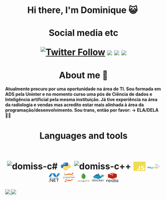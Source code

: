 <p>
  <h1 align="center"><b>Hi there, I'm Dominique 😺 <img src="" alt="" width="30"></h1>
</p>


 ##
  
  #### 
<p>
<h1 align="center">
Social media etc
</p>
  
  <div> 
  <p align="center">  
  <a href = "https://twitter.com/" > <img alt="Twitter Follow" src="https://img.shields.io/twitter/follow/?label=%E3%83%84%E3%82%A4%E3%83%83%E3%82%BF%E3%83%BC&logo=twitter&style=for-the-badge" target="blank"></a>
  <a href="https://www.youtube.com/channel/" target="_blank"><img src="https://img.shields.io/badge/YouTube-FF0000?style=for-the-badge&logo=youtube&logoColor=white" target="_blank"></a>
  <a href="https://discord.gg/" target="_blank"><img src="https://img.shields.io/badge/Discord-7289DA?style=for-the-badge&logo=discord&logoColor=white" target="_blank"></a> 
  <a href = "mailto:ddesantana7@gmail.com"><img src="https://img.shields.io/badge/-Gmail-%23333?style=for-the-badge&logo=ddesantana7gmail&logoColor=white" target="_blank"></a>
 
    
</div>

 ##
  
 ### 

<p>
<h1 align="center">
 About me 🦋
 </h1>
Atualmente procuro por uma oportunidade na área de TI. Sou formada em ADS pela Uninter e no momento curso uma pós de Ciência de dados e Inteligência artificial pela mesma instituição. Já tive experiência na área da radiologia e vendas mas acredito estar mais alinhada à área da programação/desenvolvimento. Sou trans, então por favor: 
-> <h>ELA/DELA</h>  🏳️‍⚧️ 

 
 </p>
 



 ##
  
 ### 
 
 <p>
<h1 align="center">
 Languages and tools 
 </p>
 
<div style="display: inline_block"><br>
  <img align="center" alt="domiss-c#" height="30" width="40" src="https://raw.githubusercontent.com/jmnote/z-icons/master/svg/csharp.svg">
  <img align="center" alt="domiss-python" height="30" width="40" src="https://raw.githubusercontent.com/devicons/devicon/master/icons/python/python-original.svg">
  <img align="center" alt="domiss-c++" height="30" width="40" src="https://raw.githubusercontent.com/jmnote/z-icons/master/svg/cpp.svg">
  <img align="center" alt="domiss-Js" height="30" width="40" src="https://raw.githubusercontent.com/devicons/devicon/master/icons/javascript/javascript-plain.svg">
  <img align="center" alt="Rafa-mysql" height="30" width="40" src="https://github.com/devicons/devicon/blob/master/icons/mysql/mysql-original-wordmark.svg">
  <img align="center" alt="domiss-dotnet" height="30" width="40" src="https://github.com/devicons/devicon/blob/master/icons/dot-net/dot-net-original-wordmark.svg">
  <img align="center" alt="domiss-jupyter" height="30" width="40" src="https://github.com/devicons/devicon/blob/master/icons/jupyter/jupyter-original-wordmark.svg">
  <img align="center" alt="domiss-mongodb" height="30" width="40" src="https://github.com/devicons/devicon/blob/master/icons/mongodb/mongodb-original-wordmark.svg">
  <img align="center" alt="domiss-docker" height="30" width="40" src="https://github.com/devicons/devicon/blob/master/icons/docker/docker-original-wordmark.svg">
    <img align="center" alt="domiss-redis" height="30" width="40" src="https://github.com/devicons/devicon/blob/master/icons/redis/redis-original-wordmark.svg">
  
</div>

###

<div>
  <p>
  <align="center">
  </p>
  <a href="https://github.com/DominiqueSS">
  <img height="135em" src="https://github-readme-stats.vercel.app/api?username=niqee&show_icons=true&theme=dark&include_all_commits=true&count_private=true"/>
  <img height="135em" src="https://github-readme-stats.vercel.app/api/top-langs/?username=niqee&layout=compact&langs_count=7&theme=dark"/>
</div>
